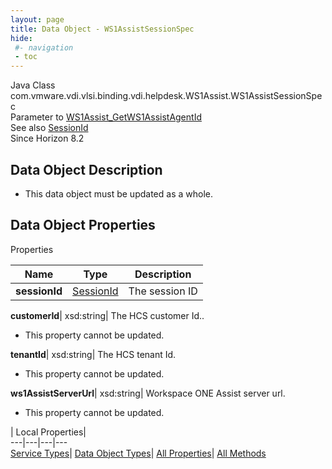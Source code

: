 ```yaml
---
layout: page
title: Data Object - WS1AssistSessionSpec
hide:
 #- navigation
 - toc
---
```






Java Class
    com.vmware.vdi.vlsi.binding.vdi.helpdesk.WS1Assist.WS1AssistSessionSpec  
Parameter to
     [WS1Assist_GetWS1AssistAgentId](vdi.helpdesk.WS1Assist.md#getWS1AssistAgentId)  
See also
     [SessionId](vdi.entity.SessionId.md)  
Since 
    Horizon 8.2

## Data Object Description 

  * This data object must be updated as a whole.



## Data Object Properties

Properties

Name |  Type |  Description   
---|---|---  
**sessionId**| [SessionId](vdi.entity.SessionId.md)|  The session ID   
  
**customerId**|  xsd:string|  The HCS customer Id..   


 * This property cannot be updated.

  
**tenantId**|  xsd:string|  The HCS tenant Id.   


 * This property cannot be updated.

  
**ws1AssistServerUrl**|  xsd:string|  Workspace ONE Assist server url.   


 * This property cannot be updated.

  
  
  
 | Local Properties|   
---|---|---|---  
[Service Types](index-mo_types.md)| [Data Object Types](index-do_types.md)| [All Properties](index-properties.md)| [All Methods](index-methods.md)  
  
  

